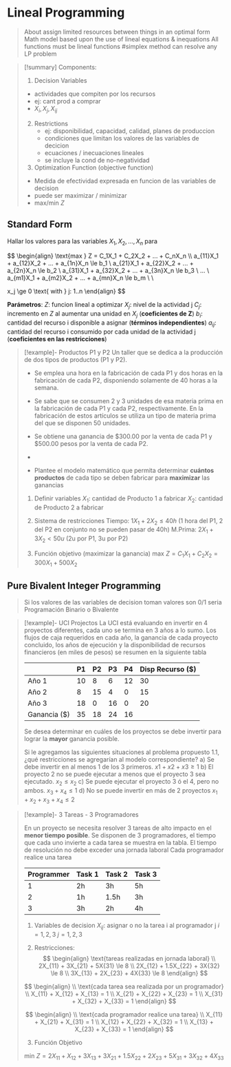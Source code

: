 # Lineal Programming

> About assign limited resources between things in an optimal form 
> Math model based upon the use of lineal equations & inequations
> All functions must be lineal functions
> #simplex method can resolve any LP problem

> [!summary] Components:
> 1. Decision Variables
> 	- actividades que compiten por los recursos
> 	- ej: cant prod a comprar
> 	- $X_i, X_j, X_{ij}$
> 
> 2. Restrictions 
> 	 - ej: disponibilidad, capacidad, calidad, planes de produccion
> 	 - condiciones que limitan los valores de las variables de decicion
> 	 - ecuaciones / inecuaciones lineales
> 	 - se incluye la cond de no-negatividad
> 4. Optimization Function (objective function)
> 	- Medida de efectividad expresada en funcion de las variables de decision
> 	- puede ser maximizar / minimizar
> 	- $\text{max/min } Z$

## Standard Form
Hallar los valores para las variables $X_1, X_2, ..., X_n$ para

$$
\begin{align}
\text{max } Z = C_1X_1 + C_2X_2 + ... + C_nX_n \\\\
a_{11}X_1 + a_{12}X_2 + ... + a_{1n}X_n \le b_1 \\
a_{21}X_1 + a_{22}X_2 + ... + a_{2n}X_n \le b_2 \\
a_{31}X_1 + a_{32}X_2 + ... + a_{3n}X_n \le b_3 \\
... \\
a_{m1}X_1 + a_{m2}X_2 + ... + a_{mn}X_n \le b_m \\ \\

x_j \ge 0 \text{ with } j: 1..n
\end{align}
$$

**Parámetros**:
$Z$: funcion lineal a optimizar
$X_j$: nivel de la actividad j
$C_j$: incremento en $Z$ al aumentar una unidad en $X_j$ (**coeficientes de Z**)
$b_i$: cantidad del recurso i disponible a asignar (**términos independientes**)
$a_{ij}$: cantidad del recurso i consumido por cada unidad de la actividad j (**coeficientes en las restricciones**)


> [!example]- Productos P1 y P2
> Un taller que se dedica a la producción de dos tipos de productos (P1 y P2). 
> - Se emplea una hora en la fabricación de cada P1 y dos horas en la fabricación de cada P2, disponiendo solamente de 40 horas a la semana. 
> - Se sabe que se consumen 2 y 3 unidades de esa materia prima en la fabricación de cada P1 y cada P2, respectivamente. En la fabricación de estos artículos se utiliza un tipo de materia prima del que se disponen 50 unidades.
> 
> - Se obtiene una ganancia de $300.00 por la venta de cada P1 y $500.00 pesos por la venta de cada P2. 
> - 
> - Plantee el modelo matemático que permita determinar **cuántos productos** de cada tipo se deben fabricar para **maximizar** las ganancias
> 
> 1. Definir variables
> $X_1$: cantidad de Producto 1 a fabricar
> $X_2$: cantidad de Producto 2 a fabricar
> 
> 2. Sistema de restricciones
> Tiempo: $1X_1 + 2X_2 \le 40h$  (1 hora del P1, 2 del P2 en conjunto no se pueden pasar de 40h)
> M.Prima: $2X_1 + 3X_2 \lt 50u$  (2u por P1, 3u por P2)
> 
> 3. Función objetivo (maximizar la ganancia)
> $\text{max } Z = C_1X_1 + C_2X_2 = 300X_1 + 500X_2$


## Pure Bivalent Integer Programming

> Si los valores de las variables de decision toman valores son 0/1 seria Programación Binario o Bivalente


> [!example]- UCI Projectos
> La UCI está evaluando en invertir en 4 proyectos diferentes, cada uno se termina en 3 años a lo sumo. Los flujos de caja requeridos en cada año, la ganancia de cada proyecto concluido, los años de ejecución y la disponibilidad de recursos financieros (en miles de pesos) se resumen en la siguiente tabla
> 
> |              | P1  | P2  | P3  | P4  | Disp Recurso ($) |
> | ------------ | --- | --- | --- | --- | ---------------- |
> | Año 1        | 10  | 8   | 6   | 12  | 30               |
> | Año 2        | 8   | 15  | 4   | 0   | 15               |
> | Año 3        | 18  | 0   | 16  | 0   | 20               |
> | Ganancia ($) | 35  | 18  | 24  | 16  |                  |
> Se desea determinar en cuáles de los proyectos se debe invertir para lograr la **mayor** ganancia posible.
> 
> Si le agregamos las siguientes situaciones al problema propuesto 1.1, ¿qué restricciones se agregarían al modelo correspondiente? 
> a) Se debe invertir en al menos 1 de los 3 primeros. $x1​+x2​+x3​ \ge 1$
> b) El proyecto 2 no se puede ejecutar a menos que el proyecto 3 sea ejecutado.  $x_2 \le x_2$
> c) Se puede ejecutar el proyecto 3 ó el 4, pero no ambos. $x_3 + x_4 \le 1$
> d) No se puede invertir en más de 2 proyectos $x_1 + x_2 + x_3 + x_4 \le 2$


> [!example]- 3 Tareas - 3 Programadores
> 
> En un proyecto se necesita resolver 3 tareas de alto impacto en el **menor tiempo posible**.
> Se disponen de 3 programadores, el tiempo que cada uno invierte a cada tarea se muestra en la tabla. 
> El tiempo de resolución no debe exceder una jornada laboral
> Cada programador realice una tarea
> 
> | Programmer | Task 1 | Task 2 | Task 3 |
> | ---------- | ------ | ------ | ------ |
> | 1          | 2h     | 3h     | 5h     |
> | 2          | 1h     | 1.5h   | 3h     |
> | 3          | 3h     | 2h     | 4h     |
> 1. Variables de decision
> $X_{ij}$: asignar o no la tarea i al programador j
> $i = 1, 2, 3$    $j = 1,2,3$
> 
> 2. Restricciones:
> $$
> \begin{align}
> \text{tareas realizadas en jornada laboral} \\
> 2X_{11} + 3X_{21} + 5X{31} \le 8 \\
> 2X_{12} + 1.5X_{22} + 3X{32} \le 8 \\
> 3X_{13} + 2X_{23} + 4X{33} \le 8
> \end{align}
> $$
> 
> $$
> \begin{align}
> \\ \text{cada tarea sea realizada por un programador} \\
> X_{11} + X_{12} + X_{13} = 1 \\
> X_{21} + X_{22} + X_{23} = 1 \\
> X_{31} + X_{32} + X_{33} = 1
> \end{align}
> $$
> 
> $$
> \begin{align}
> \\ \text{cada programador realice una tarea} \\
> X_{11} + X_{21} + X_{31} = 1 \\
> X_{12} + X_{22} + X_{32} = 1 \\
> X_{13} + X_{23} + X_{33} = 1
> \end{align}
> $$
> 
> 3. Función Objetivo
> 
> $$\text{min } Z = 2X_{11} + X_{12} + 3X_{13} + 3X_{21} + 1.5X_{22} + 2X_{23} + 5X_{31} + 3X_{32} + 4X_{33}$$
> 
> 


